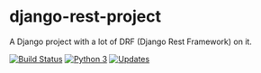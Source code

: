 # django-rest-project

A Django project with a lot of DRF (Django Rest Framework) on it.

[![Build Status](https://travis-ci.com/franciscowendel/django-rest-project.svg?branch=main)](https://travis-ci.com/franciscowendel/django-rest-project)
[![Python 3](https://pyup.io/repos/github/franciscowendel/django-rest-project/python-3-shield.svg)](https://pyup.io/repos/github/franciscowendel/django-rest-project/)
[![Updates](https://pyup.io/repos/github/franciscowendel/django-rest-project/shield.svg)](https://pyup.io/repos/github/franciscowendel/django-rest-project/)